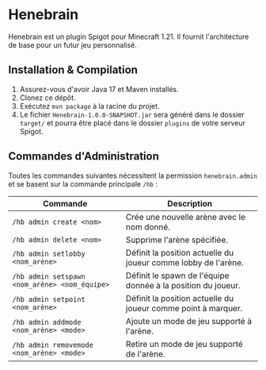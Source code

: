 # Henebrain

Henebrain est un plugin Spigot pour Minecraft 1.21. Il fournit l'architecture de base pour un futur jeu personnalisé.

## Installation & Compilation

1. Assurez-vous d'avoir Java 17 et Maven installés.
2. Clonez ce dépôt.
3. Exécutez `mvn package` à la racine du projet.
4. Le fichier `Henebrain-1.0.0-SNAPSHOT.jar` sera généré dans le dossier `target/` et pourra être placé dans le dossier `plugins` de votre serveur Spigot.

## Commandes d'Administration

Toutes les commandes suivantes nécessitent la permission `henebrain.admin` et se basent sur la commande principale `/hb` :

| Commande | Description |
| --- | --- |
| `/hb admin create <nom>` | Crée une nouvelle arène avec le nom donné. |
| `/hb admin delete <nom>` | Supprime l'arène spécifiée. |
| `/hb admin setlobby <nom_arène>` | Définit la position actuelle du joueur comme lobby de l'arène. |
| `/hb admin setspawn <nom_arène> <nom_équipe>` | Définit le spawn de l'équipe donnée à la position du joueur. |
| `/hb admin setpoint <nom_arène>` | Définit la position actuelle du joueur comme point à marquer. |
| `/hb admin addmode <nom_arène> <mode>` | Ajoute un mode de jeu supporté à l'arène. |
| `/hb admin removemode <nom_arène> <mode>` | Retire un mode de jeu supporté de l'arène. |

